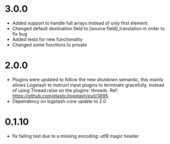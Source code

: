 # 3.0.0
 - Added support to handle full arrays instead of only first element
 - Changed default destination field to [source field]_translation in order to fix bug
 - Added tests for new functionality
 - Changed some functions to private

# 2.0.0
 - Plugins were updated to follow the new shutdown semantic, this mainly allows Logstash to instruct input plugins to terminate gracefully, 
   instead of using Thread.raise on the plugins' threads. Ref: https://github.com/elastic/logstash/pull/3895
 - Dependency on logstash-core update to 2.0

# 0.1.10
  - fix failing test due to a missing encoding: utf8 magic header
